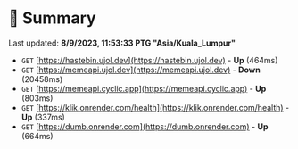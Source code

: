 # 📖 Summary
Last updated: **8/9/2023, 11:53:33 PTG "Asia/Kuala_Lumpur"**

- `GET` [https://hastebin.ujol.dev](https://hastebin.ujol.dev) - **Up** (464ms)
- `GET` [https://memeapi.ujol.dev](https://memeapi.ujol.dev) - **Down** (20458ms)
- `GET` [https://memeapi.cyclic.app](https://memeapi.cyclic.app) - **Up** (803ms)
- `GET` [https://klik.onrender.com/health](https://klik.onrender.com/health) - **Up** (337ms)
- `GET` [https://dumb.onrender.com](https://dumb.onrender.com) - **Up** (664ms)
